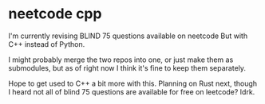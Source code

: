 # neetcode cpp
I'm currently revising BLIND 75 questions available on neetcode But with C++ instead of Python.

I might probably merge the two repos into one, or just make them as submodules, but as of right now I think it's fine to keep them separately.

Hope to get used to C++ a bit more with this. Planning on Rust next, though I heard not all of blind 75 questions are available for free on leetcode? Idrk.

